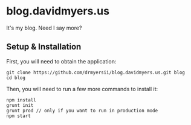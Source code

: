 # blog.davidmyers.us

It's my blog. Need I say more?

## Setup & Installation

First, you will need to obtain the application:

```
git clone https://github.com/drmyersii/blog.davidmyers.us.git blog
cd blog
```

Then, you will need to run a few more commands to install it:

```
npm install
grunt init
grunt prod // only if you want to run in production mode
npm start
```
